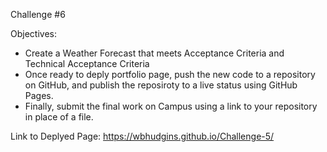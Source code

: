 Challenge #6

Objectives:
- Create a Weather Forecast that meets Acceptance Criteria and Technical Acceptance Criteria 
- Once ready to deply portfolio page, push the new code to a repository on GitHub, and publish the reposiroty to a live status using GitHub Pages.
- Finally, submit the final work on Campus using a link to your repository in place of a file.

Link to Deplyed Page:
https://wbhudgins.github.io/Challenge-5/